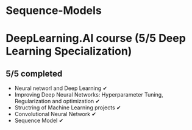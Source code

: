 # Sequence-Models
# DeepLearning.AI course (5/5 Deep Learning Specialization)
## 5/5 completed
- Neural networl and Deep Learning ✔
- Improving Deep Neural Networks: Hyperparameter Tuning, Regularization and optimization ✔
- Structring of Machine Learning projects ✔
- Convolutional Neural Network ✔
- Sequence Model ✔
